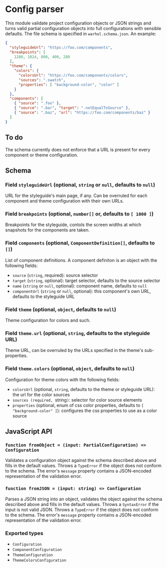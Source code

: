 # Config parser

This module validate project configuration objects or JSON strings and turns
valid partial configuration objects into full configurations with sensible
defaults. The file schema is specified in `warhol.schema.json`. An example:

```json
{
  "styleguideUrl": "https://foo.com/components",
  "breakpoints": [
    1280, 1024, 800, 400, 280
  ],
  "theme": {
    "colors": {
      "colorsUrl": "https://foo.com/components/colors",
      "sources": ".swatch",
      "properties": [ "background-color", "color" ]
    }
  },
  "components": [
    { "source": ".foo" },
    { "source": ".bar", "target": ".notEqualToSource" },
    { "source": ".baz", "url": "https://foo.com/components/baz" }
  ]
}
```

## To do

The schema currently does not enforce that a URL is present for every component
or theme configuration.

## Schema

### Field `styleguideUrl` (optional, `string` or `null`, defaults to `null`)

URL for the styleguide's main page, if any. Can be overruled for each component
and theme configuration with their own URLs.

### Field `breakpoints` (optional, `number[]` or, defaults to `[ 1000 ]`)

Breakpoints for the styleguide, contols the screen widths at which snapshots
for the components are taken.

### Field `components` (optional, `ComponentDefinition[]`, defaults to `[]`)

List of component definitions. A component definiton is an object with the
following fields:

  * `source` (`string`, required): source selector
  * `target` (`string`, optional): target selector, defaults to the source selector
  * `name` (`string` or `null`, optional): component name, defaults to `null`
  * `componentUrl` (`string` or `null`, optional): this component's own URL, defaults to the styleguide URL

### Field `theme` (optional, `object`, defaults to `null`)

Theme configuration for colors and such.

### Field `theme.url` (optional, `string`, defaults to the styleguide URL)

Theme URL, can be overruled by the URLs specified in the theme's sub-properties.

### Field `theme.colors` (optional, `object`, defaults to `null`)

Configuration for theme colors with the following fields:

  * `colorsUrl` (optional, `string`, defaults to the theme or styleguide URL): the url for the color sources
  * `sources (required, `string`)`: selector for color source elements
  * `properties` (optional, enum of css color properties, defaults to `[ "background-color" ]`): configures the css properties to use as a color source

## JavaScript API

### `function fromObject = (input: PartialConfiguration) => Configuration`

Validates a configuration object against the schema described above and fills in
the default values. Throws a `TypeError` if the object does not conform to the
schema. The error's `message` property contains a JSON-encoded representation
of the validation error.

### `function fromJSON = (input: string) => Configuration`

Parses a JSON string into an object, validates the object against the schema
described above and fills in the default values. Throws a `SyntaxError` if the
input is not valid JSON. Throws a `TypeError` if the object does not conform to
the schema. The error's `message` property contains a JSON-encoded
representation of the validation error.

### Exported types

* `Configuration`
* `ComponentConfiguration`
* `ThemeConfiguration`
* `ThemeColorsConfiguration`
